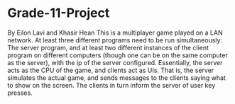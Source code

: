 # Grade-11-Project
By Eilon Lavi and Khasir Hean
This is a multiplayer game played on a LAN network.
At least three different programs need to be run simultaneously:
The server program, and at least two different instances of the client program on different computers 
(though one can be on the same computer as the server), with the ip of the server configured.
Essentially, the server acts as the CPU of the game, and clients act as UIs.
That is, the server simulates the actual game, and sends messages to the clients saying what to show on the screen.
The clients in turn inform the server of user key presses.
